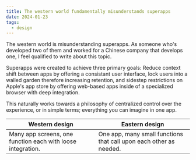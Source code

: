 ```yaml
---
title: The western world fundamentally misunderstands superapps
date: 2024-01-23
tags:
  - design
---
```

The western world is misunderstanding superapps. As someone who's developed two of them and worked for a Chinese company that develops one, I feel qualified to write about this topic.

Superapps were created to achieve three primary goals: Reduce context shift between apps by offering a consistant user interface, lock users into a walled garden therefore increasing retention, and sidestep restrictions on Apple's app store by offering web-based apps inside of a specialized browser with deep integration.

This naturally works towards a philosophy of centralized control over the experience, or in simple terms; everything you can imagine in one app.

| Western design                                              | Eastern design                                                     |
| ----------------------------------------------------------- | ------------------------------------------------------------------ |
| Many app screens, one function each with loose integration. | One app, many small functions that call upon each other as needed. |